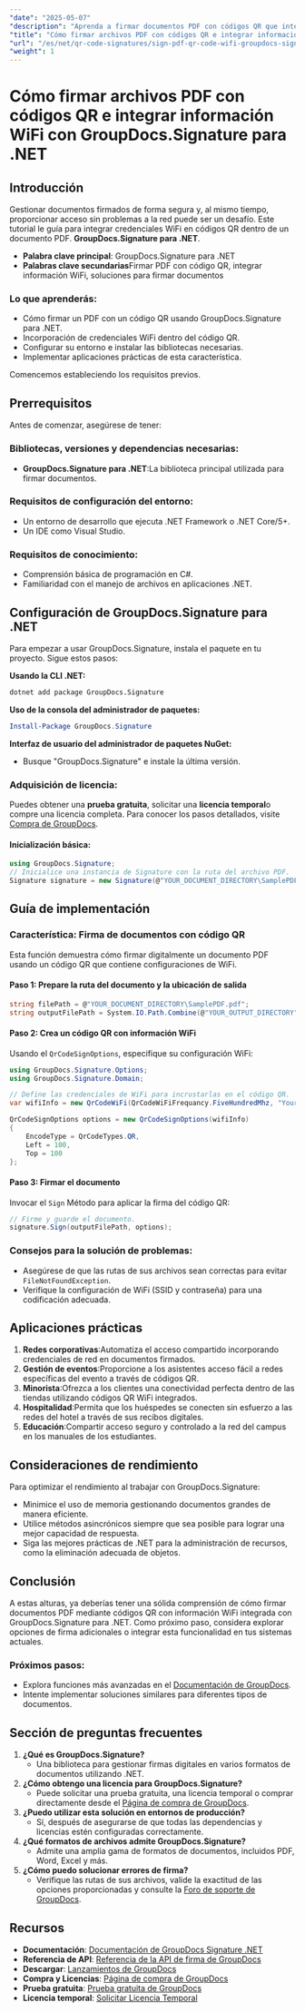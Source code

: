 ```yaml
---
"date": "2025-05-07"
"description": "Aprenda a firmar documentos PDF con códigos QR que integran credenciales de Wi-Fi, aprovechando GroupDocs.Signature para .NET. Optimice su proceso de firma de documentos."
"title": "Cómo firmar archivos PDF con códigos QR e integrar información WiFi con GroupDocs.Signature para .NET"
"url": "/es/net/qr-code-signatures/sign-pdf-qr-code-wifi-groupdocs-signature-net/"
"weight": 1
---
```


# Cómo firmar archivos PDF con códigos QR e integrar información WiFi con GroupDocs.Signature para .NET

## Introducción

Gestionar documentos firmados de forma segura y, al mismo tiempo, proporcionar acceso sin problemas a la red puede ser un desafío. Este tutorial le guía para integrar credenciales WiFi en códigos QR dentro de un documento PDF. **GroupDocs.Signature para .NET**.

- **Palabra clave principal**: GroupDocs.Signature para .NET
- **Palabras clave secundarias**Firmar PDF con código QR, integrar información WiFi, soluciones para firmar documentos

### Lo que aprenderás:

- Cómo firmar un PDF con un código QR usando GroupDocs.Signature para .NET.
- Incorporación de credenciales WiFi dentro del código QR.
- Configurar su entorno e instalar las bibliotecas necesarias.
- Implementar aplicaciones prácticas de esta característica.

Comencemos estableciendo los requisitos previos.

## Prerrequisitos

Antes de comenzar, asegúrese de tener:

### Bibliotecas, versiones y dependencias necesarias:
- **GroupDocs.Signature para .NET**:La biblioteca principal utilizada para firmar documentos.

### Requisitos de configuración del entorno:
- Un entorno de desarrollo que ejecuta .NET Framework o .NET Core/5+.
- Un IDE como Visual Studio.

### Requisitos de conocimiento:
- Comprensión básica de programación en C#.
- Familiaridad con el manejo de archivos en aplicaciones .NET.

## Configuración de GroupDocs.Signature para .NET

Para empezar a usar GroupDocs.Signature, instala el paquete en tu proyecto. Sigue estos pasos:

**Usando la CLI .NET:**

```bash
dotnet add package GroupDocs.Signature
```

**Uso de la consola del administrador de paquetes:**

```powershell
Install-Package GroupDocs.Signature
```

**Interfaz de usuario del administrador de paquetes NuGet:**
- Busque "GroupDocs.Signature" e instale la última versión.

### Adquisición de licencia:
Puedes obtener una **prueba gratuita**, solicitar una **licencia temporal**o compre una licencia completa. Para conocer los pasos detallados, visite [Compra de GroupDocs](https://purchase.groupdocs.com/buy).

#### Inicialización básica:

```csharp
using GroupDocs.Signature;
// Inicialice una instancia de Signature con la ruta del archivo PDF.
Signature signature = new Signature(@"YOUR_DOCUMENT_DIRECTORY\SamplePDF.pdf");
```

## Guía de implementación

### Característica: Firma de documentos con código QR

Esta función demuestra cómo firmar digitalmente un documento PDF usando un código QR que contiene configuraciones de WiFi.

#### Paso 1: Prepare la ruta del documento y la ubicación de salida
```csharp
string filePath = @"YOUR_DOCUMENT_DIRECTORY\SamplePDF.pdf";
string outputFilePath = System.IO.Path.Combine(@"YOUR_OUTPUT_DIRECTORY", "SignedSamplePDF.pdf");
```

#### Paso 2: Crea un código QR con información WiFi

Usando el `QrCodeSignOptions`, especifique su configuración WiFi:

```csharp
using GroupDocs.Signature.Options;
using GroupDocs.Signature.Domain;

// Define las credenciales de WiFi para incrustarlas en el código QR.
var wifiInfo = new QrCodeWiFi(QrCodeWiFiFrequancy.FiveHundredMhz, "YourNetworkSSID", "password");

QrCodeSignOptions options = new QrCodeSignOptions(wifiInfo)
{
    EncodeType = QrCodeTypes.QR,
    Left = 100,
    Top = 100
};
```

#### Paso 3: Firmar el documento

Invocar el `Sign` Método para aplicar la firma del código QR:

```csharp
// Firme y guarde el documento.
signature.Sign(outputFilePath, options);
```

### Consejos para la solución de problemas:
- Asegúrese de que las rutas de sus archivos sean correctas para evitar `FileNotFoundException`.
- Verifique la configuración de WiFi (SSID y contraseña) para una codificación adecuada.

## Aplicaciones prácticas

1. **Redes corporativas**:Automatiza el acceso compartido incorporando credenciales de red en documentos firmados.
2. **Gestión de eventos**:Proporcione a los asistentes acceso fácil a redes específicas del evento a través de códigos QR.
3. **Minorista**:Ofrezca a los clientes una conectividad perfecta dentro de las tiendas utilizando códigos QR WiFi integrados.
4. **Hospitalidad**:Permita que los huéspedes se conecten sin esfuerzo a las redes del hotel a través de sus recibos digitales.
5. **Educación**:Compartir acceso seguro y controlado a la red del campus en los manuales de los estudiantes.

## Consideraciones de rendimiento

Para optimizar el rendimiento al trabajar con GroupDocs.Signature:

- Minimice el uso de memoria gestionando documentos grandes de manera eficiente.
- Utilice métodos asincrónicos siempre que sea posible para lograr una mejor capacidad de respuesta.
- Siga las mejores prácticas de .NET para la administración de recursos, como la eliminación adecuada de objetos.

## Conclusión

A estas alturas, ya deberías tener una sólida comprensión de cómo firmar documentos PDF mediante códigos QR con información WiFi integrada con GroupDocs.Signature para .NET. Como próximo paso, considera explorar opciones de firma adicionales o integrar esta funcionalidad en tus sistemas actuales.

### Próximos pasos:
- Explora funciones más avanzadas en el [Documentación de GroupDocs](https://docs.groupdocs.com/signature/net/).
- Intente implementar soluciones similares para diferentes tipos de documentos.

## Sección de preguntas frecuentes

1. **¿Qué es GroupDocs.Signature?**
   - Una biblioteca para gestionar firmas digitales en varios formatos de documentos utilizando .NET.
2. **¿Cómo obtengo una licencia para GroupDocs.Signature?**
   - Puede solicitar una prueba gratuita, una licencia temporal o comprar directamente desde el [Página de compra de GroupDocs](https://purchase.groupdocs.com/buy).
3. **¿Puedo utilizar esta solución en entornos de producción?**
   - Sí, después de asegurarse de que todas las dependencias y licencias estén configuradas correctamente.
4. **¿Qué formatos de archivos admite GroupDocs.Signature?**
   - Admite una amplia gama de formatos de documentos, incluidos PDF, Word, Excel y más.
5. **¿Cómo puedo solucionar errores de firma?**
   - Verifique las rutas de sus archivos, valide la exactitud de las opciones proporcionadas y consulte la [Foro de soporte de GroupDocs](https://forum.groupdocs.com/c/signature/).

## Recursos
- **Documentación**: [Documentación de GroupDocs Signature .NET](https://docs.groupdocs.com/signature/net/)
- **Referencia de API**: [Referencia de la API de firma de GroupDocs](https://reference.groupdocs.com/signature/net/)
- **Descargar**: [Lanzamientos de GroupDocs](https://releases.groupdocs.com/signature/net/)
- **Compra y Licencias**: [Página de compra de GroupDocs](https://purchase.groupdocs.com/buy)
- **Prueba gratuita**: [Prueba gratuita de GroupDocs](https://releases.groupdocs.com/signature/net/)
- **Licencia temporal**: [Solicitar Licencia Temporal](https://purchase.groupdocs.com/temporary-license/)